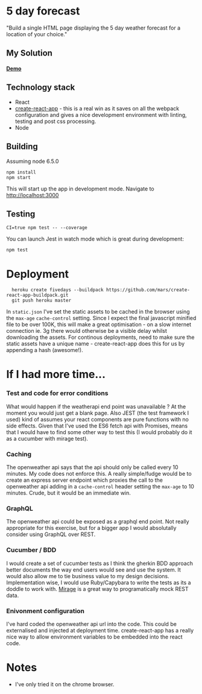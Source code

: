 # 5 day forecast

"Build a single HTML page displaying the 5 day weather forecast for a location of your choice."

## My Solution

#### [Demo](http://fiveday.herokuapp.com)

## Technology stack

* React
* [create-react-app](https://github.com/facebookincubator/create-react-app) - this is a real win as it saves on all the webpack configuration and gives a nice development environment with linting, testing and post css processing.
* Node

## Building
Assuming node 6.5.0

```
npm install
npm start
```
This will start up the app in development mode.
Navigate to [http://localhost:3000](http://localhost:3000)

## Testing
```
CI=true npm test -- --coverage
```

You can launch Jest in watch mode which is great during development:
```
npm test
```


# Deployment
```
  heroku create fivedays --buildpack https://github.com/mars/create-react-app-buildpack.git
  git push heroku master
```

In `static.json` I've set the static assets to be cached in the browser using the `max-age` `cache-control` setting. Since I expect the final javascript minified file to be over 100K, this will make a great optimisation - on a slow internet connection ie. 3g there would otherwise be a visible delay whilst downloading the assets. For continous deployments, need to make sure the static assets have a unique name - create-react-app does this for us by appending a hash (awesome!).


# If I had more time...

### Test and code for error conditions
What would happen if the weatherapi end point was unavailable ?  At the moment you would just get a blank page.  Also JEST (the test framework I used) kind of assumes your react components are pure functions with no side effects.  Given that I've used the ES6 fetch api with Promises, means that I would have to find some other way to test this (I would probably do it as a cucumber with mirage test).

### Caching
The openweather api says that the api should only be called every 10 minutes.  My code does not enforce this.  A really simple/fudge would be to create an express server endpoint which proxies the call to the openweather api adding in a `cache-control` header setting the `max-age` to 10 minutes.  Crude, but it would be an immediate win.      

### GraphQL
The openweather api could be exposed as a graphql end point.  Not really appropriate for this exercise, but for a bigger app I would absolutally consider using GraphQL over REST.

### Cucumber / BDD
I would create a set of cucumber tests as I think the gherkin BDD approach better documents the way end users would see and use the system.  It would also allow me to tie business value to my design decisions.  Implementation wise, I would use Ruby/Capybara to write the tests as its a doddle to work with.  [Mirage](https://github.com/lashd/mirage) is a great way to programatically mock REST data.

### Enivonment configuration
I've hard coded the openweather api url into the code.  This could be externalised and injected at deployment time.  create-react-app has a really nice way to allow environment variables to be embedded into the react code.

# Notes

* I've only tried it on the chrome browser.

